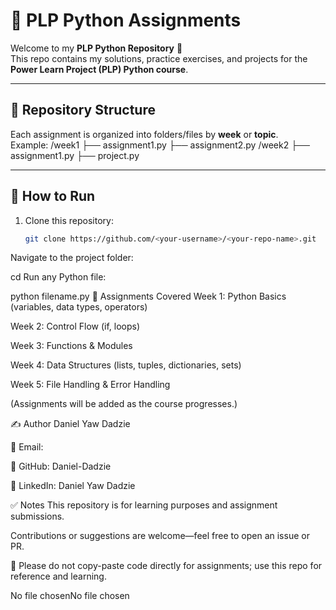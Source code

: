 
# 📘 PLP Python Assignments

Welcome to my **PLP Python Repository** 🎉  
This repo contains my solutions, practice exercises, and projects for the **Power Learn Project (PLP) Python course**.

---

## 📂 Repository Structure
Each assignment is organized into folders/files by **week** or **topic**.  
Example:
/week1
├── assignment1.py
├── assignment2.py
/week2
├── assignment1.py
├── project.py


---

## 🚀 How to Run
1. Clone this repository:
   ```bash
   git clone https://github.com/<your-username>/<your-repo-name>.git
Navigate to the project folder:

cd <your-repo-name>
Run any Python file:

python filename.py
📌 Assignments Covered
Week 1: Python Basics (variables, data types, operators)

Week 2: Control Flow (if, loops)

Week 3: Functions & Modules

Week 4: Data Structures (lists, tuples, dictionaries, sets)

Week 5: File Handling & Error Handling
 
(Assignments will be added as the course progresses.)

✍️ Author
Daniel Yaw Dadzie

📧 Email: 

🔗 GitHub: Daniel-Dadzie

💼 LinkedIn: Daniel Yaw Dadzie

✅ Notes
This repository is for learning purposes and assignment submissions.

Contributions or suggestions are welcome—feel free to open an issue or PR.

🚫 Please do not copy-paste code directly for assignments; use this repo for reference and learning.
 

No file chosenNo file chosen
